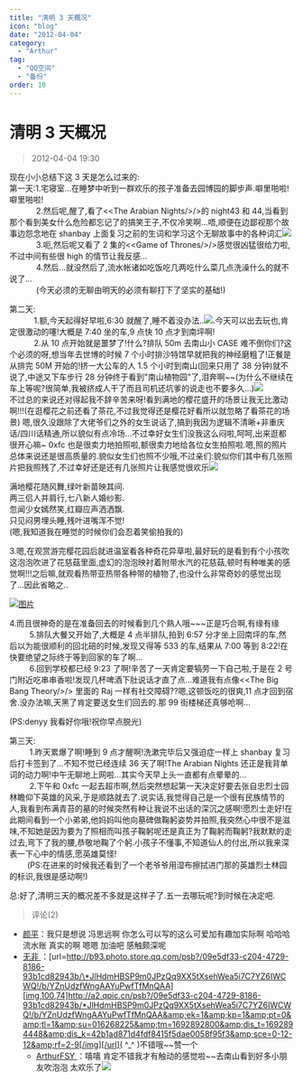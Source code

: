 ```yaml
---
title: "清明 3 天概况"
icon: "blog"
date: "2012-04-04"
category:
  - "Arthur"
tag:
  - "QQ空间"
  - "备份"
order: 10
---
```

# 清明 3 天概况

> 2012-04-04 19:30

现在小小总结下这 3 天是怎么过来的:  
第一天:1.宅寝室...在睡梦中听到一群欢乐的孩子准备去园博园的脚步声.噼里啪啦!噼里啪啦!  
            2.然后呢,醒了,看了\<\<The Arabian Nights/>/>的 night43 和 44,当看到那个看到美女什么危险都忘记了的搞笑王子,不仅冷笑啊...唔,顺便在边鄙视那个故事边怨念地在 shanbay 上面复习之前的生词和学习这个无聊故事中的各种词汇[![](https://pan.4a1801.life:11443/d/public/Qzone/Blogs/images/0957DB91)](https://pan.4a1801.life:11443/d/public/Qzone/Blogs/images/0957DB91)  
            3.呃,然后呢又看了 2 集的\<\<Game of Thrones/>/>感觉很凶猛很给力啦,不过中间有些很 high 的情节让我反感...  
            4.然后...就没然后了,流水帐诸如吃饭吃几两吃什么菜几点洗澡什么的就不说了...  
            (今天必须的无聊由明天的必须有聊打下了坚实的基础!)

第二天:  
           1.额,今天起得好早啦,6:30 就醒了,睡不着没办法..[![](https://pan.4a1801.life:11443/d/public/Qzone/Blogs/images/29E919C2)](https://pan.4a1801.life:11443/d/public/Qzone/Blogs/images/29E919C2).今天可以出去玩也,肯定很激动的噻!大概是 7:40 坐的车,9 点快 10 点才到南坪啊!  
           2.从 10 点开始就是噩梦了!什么?排队 50m 去南山小 CASE 难不倒你们?这个必须的呀,想当年去世博的时候 7 个小时排沙特馆早就把我的神经磨粗了!正餐是从排完 50M 开始的!挤一大公车的人 1.5 个小时到南山(回来只用了 38 分钟)就不说了,中途又下车步行 28 分钟终于看到"南山植物园"了,泪奔啊\~\~(为什么不继续在车上等呢?很简单,我被挤成人干了而且司机还坑爹的说走也不要多久...)[![](https://pan.4a1801.life:11443/d/public/Qzone/Blogs/images/69981CF2)](https://pan.4a1801.life:11443/d/public/Qzone/Blogs/images/69981CF2)  
不过总的来说还对得起我不辞辛苦来呀!看到满地的樱花盛开的场景让我无比激动啊!!!(在逛樱花之前还看了茶花,不过我觉得还是樱花好看所以就忽略了看茶花的场景) 嗯,很久没跟除了大佬爷们之外的女生说话了,搞到我因为逻辑不清晰+非重庆话/四川话精通,所以貌似有点冷场...不过幸好女生们没我这么闷啦,呵呵,出来逛都很开心嘛~ 0xfc 也是很卖力地拍照啦,额很卖力地给各位女生拍照啦.嗯,照的照片总体来说还是很高质量的.貌似女生们也照不少哦,不过亲们:貌似你们其中有几张照片把我照残了,不过幸好还是还有几张照片让我感觉很欢乐[![](https://pan.4a1801.life:11443/d/public/Qzone/Blogs/images/CF33CF0A)](https://pan.4a1801.life:11443/d/public/Qzone/Blogs/images/CF33CF0A)

满地樱花随风舞,绿叶新苗映其间.  
两三侣人并肩行,七八新人婚纱影.  
忽闻少女嫣然笑,红瓣应声洒洒飘.  
只见闷男埋头睡,残叶进嘴浑不觉!  
(嗯,我知道我在睡觉的时候你们会忍着笑偷拍我的)

3.嗯,在观赏游完樱花园后就进温室看各种奇花异草啦,最好玩的是看到有个小孩吹这泡泡吹进了花慈菇里面,虚幻的泡泡映衬着附带水汽的花慈菇,顿时有种唯美的感觉啊!!!之后嘛,就观看热带亚热带各种带的植物了,也没什么非常奇妙的感觉出现了...因此省略之..

[![图片](https://pan.4a1801.life:11443/d/public/Qzone/Blogs/images/8EF21F0D.webp)](https://pan.4a1801.life:11443/d/public/Qzone/Blogs/images/8EF21F0D.webp)

4.而且很神奇的是在准备回去的时候看到几个熟人哦\~\~~正是巧合啊,有缘有缘  
         5.排队大餐又开始了,大概是 4 点半排队,拍到 6:57 分才坐上回南坪的车,然后以为能很顺利的回北碚的时候,发现又得等 533 的车,结果从 7:00 等到 8:22!在快要绝望之际终于等到回家的车了啊...  
         6.回到学校都已经 9:23 了啊!辛苦了一天肯定要犒劳一下自己啦,于是在 2 号门附近吃串串香啦!发现几杯啤酒下肚说话才直了点...难道我有点像\<\<The Big Bang Theory/>/> 里面的 Raj 一样有社交障碍??嗯,这顿饭吃的很爽,11 点才回到宿舍.没办法嘛,天黑了肯定要送女生们回去的.那 99 街楼梯还真够呛啊...

(PS:denyy 我看好你哦!祝你早点脱光![![](https://pan.4a1801.life:11443/d/public/Qzone/Blogs/images/27F1DC8A)](https://pan.4a1801.life:11443/d/public/Qzone/Blogs/images/27F1DC8A))

第三天:  
         1.昨天累爆了啊!睡到 9 点才醒啊!洗漱完毕后又强迫症一样上 shanbay 复习后打卡签到了...不知不觉已经连续 36 天了啊!The Arabian Nights 还正是我背单词的动力啊!中午无聊地上网啦...其实今天早上头一直都有点晕晕的...  
         2.下午和 0xfc 一起去超市啊,然后突然想起第一天决定好要去张自忠烈士园林瞻仰下英雄的风采,于是顺路就去了.说实话,我觉得自己是一个很有民族情节的人,我看到布满青苔的墓的时候突然有种让我说不出话的深沉之感啊!愿烈士走好!在此期间看到一个小弟弟,他妈妈叫他向墓碑做鞠躬姿势并拍照,我突然心中很不是滋味,不知她是因为要为了照相而叫孩子鞠躬呢还是真正为了鞠躬而鞠躬?我默默的走过去,弯下了我的腰,恭敬地鞠了个躬.小孩子不懂事,不知道仙人的付出,所以我来深表一下心中的情感,愿英雄莫怪!  
        (PS:在进来的时候我还看到了一个老爷爷用湿布擦拭进门那的英雄烈士林园的标识,我很是感动啊!)

总:好了,清明三天的概况差不多就是这样子了.五一去哪玩呢?到时候在决定吧.

> 评论(2)

- [颜平](https://user.qzone.qq.com/523f808094cf57e2034d2a921e9766c346928de5e874f100)：我只是想说 冯思远啊 你怎么可以写的这么可爱加有趣加实际啊 哈哈哈 流水账 真实的啊 嗯嗯 加油吧 感触颇深呢
- [无非 ](https://user.qzone.qq.com/624504099)：[url=http://b93.photo.store.qq.com/psb?/09e5df33-c204-4729-8186-93b1cd82943b/\*JlHdmHBSP9m0JPzQq9XX5tXsehWea5i7C7YZ6IWCWQ!/b/YZnUdzfWngAAYuPwfTfMnQAA][img,100,74]http://a2.qpic.cn/psb?/09e5df33-c204-4729-8186-93b1cd82943b/*JlHdmHBSP9m0JPzQq9XX5tXsehWea5i7C7YZ6IWCWQ!/b/YZnUdzfWngAAYuPwfTfMnQAA&amp;ek=1&amp;kp=1&amp;pt=0&amp;tl=1&amp;su=016268225&amp;tm=1692892800&amp;dis_t=1692894448&amp;dis_k=42b1ad871d4fdf8415f5dae0058f95f3&amp;sce=0-12-12&amp;rf=2-9[/img][/url]( ^\_^ )不错哦\~\~赞一个
  - [ArthurFSY ](https://user.qzone.qq.com/254904240)：嘻嘻 肯定不错我才有触动的感觉啦\~\~去南山看到好多小朋友吹泡泡 太欢乐了![](https://pan.4a1801.life:11443/d/public/Qzone/Common/images/e113.gif)
